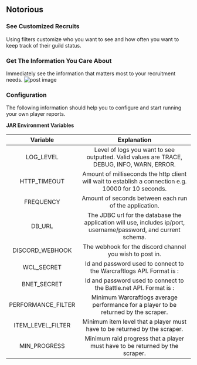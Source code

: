 ## Notorious

### See Customized Recruits
Using filters customize who you want to see and how often you want to keep track of their guild status.

### Get The Information You Care About
Immediately see the information that matters most to your recruitment needs.
![post image](https://i.imgur.com/5uiuBus.png)


### Configuration
The following information should help you to configure and start running your own player reports.

**JAR Environment Variables**

| Variable           | Explanation
|:------------------:|:---------------------------------------------------------------------------------------------------------------:
| LOG_LEVEL          | Level of logs you want to see outputted. Valid values are TRACE, DEBUG, INFO, WARN, ERROR.
| HTTP_TIMEOUT       | Amount of milliseconds the http client will wait to establish a connection e.g. 10000 for 10 seconds.
| FREQUENCY          | Amount of seconds between each run of the application.
| DB_URL             | The JDBC url for the database the application will use, includes ip/port, username/password, and current schema.
| DISCORD_WEBHOOK    | The webhook for the discord channel you wish to post in.
| WCL_SECRET         | Id and password used to connect to the Warcraftlogs API. Format is <id>:<password>
| BNET_SECRET        | Id and password used to connect to the Battle.net API. Format is <id>:<password>
| PERFORMANCE_FILTER | Minimum Warcraftlogs average performance for a player to be returned by the scraper.
| ITEM_LEVEL_FILTER  | Minimum item level that a player must have to be returned by the scraper.
| MIN_PROGRESS       | Minimum raid progress that a player must have to be returned by the scraper.
